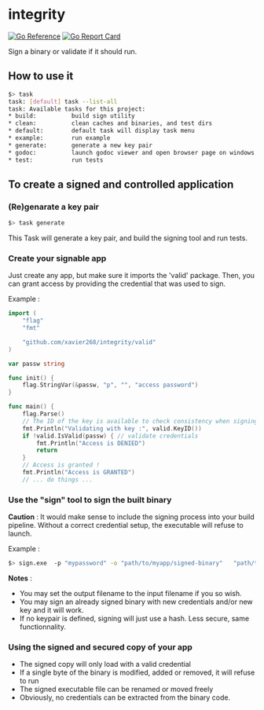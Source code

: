 # integrity

[![Go Reference](https://pkg.go.dev/badge/github.com/xavier268/integrity.svg)](https://pkg.go.dev/github.com/xavier268/integrity) [![Go Report Card](https://goreportcard.com/badge/github.com/xavier268/integrity)](https://goreportcard.com/report/github.com/xavier268/integrity)

Sign a binary or validate if it should run.

## How to use it

````bash
$> task
task: [default] task --list-all
task: Available tasks for this project:
* build:          build sign utility
* clean:          clean caches and binaries, and test dirs
* default:        default task will display task menu
* example:        run example
* generate:       generate a new key pair
* godoc:          launch godoc viewer and open browser page on windows
* test:           run tests

````

   
## To create a signed and controlled application


### (Re)genarate a key pair

```bash
$> task generate
```
This Task will generate a key pair, and build the signing tool and run tests.

### Create your signable app 

Just create any app, but make sure it imports the 'valid' package.
Then, you can grant access by providing the credential that was used to sign.

Example :

```go
import (
	"flag"
	"fmt"

	"github.com/xavier268/integrity/valid"
)

var passw string

func init() {
	flag.StringVar(&passw, "p", "", "access password")
}

func main() {
	flag.Parse()
	// The ID of the key is available to check consistency when signing.
	fmt.Println("Validating with key :", valid.KeyID())
	if !valid.IsValid(passw) { // validate credentials
		fmt.Println("Access is DENIED")
		return
	}
	// Access is granted !
	fmt.Println("Access is GRANTED")
	// ... do things ...
```

### Use the "sign" tool to sign the built binary

**Caution** : It would make sense to include the signing process into your build pipeline.
Without a correct credential setup, the executable will refuse to launch.

Example :

```bash
$> sign.exe  -p "mypassword" -o "path/to/myapp/signed-binary"   "path/to/myapp/binary" 

```

**Notes** : 
* You may set the output filename to the input filename if you so wish.
* You may sign an already signed binary with new credentials and/or new key and it will work.
* If no keypair is defined, signing will just use a hash. Less secure, same functionnality.

### Using the signed and secured copy of your app
   
* The signed copy will only load with a valid credential
* If a single byte of the binary is modified, added or removed, it will refuse to run
* The signed executable file can be renamed or moved freely
* Obviously, no credentials can be extracted from the binary code.

